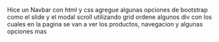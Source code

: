 Hice un Navbar con html y css
agregue algunas opciones de bootstrap como el slide y el modal scroll
utilizando grid ordene algunos div con los cuales en la pagina se van a ver los productos, navegacion y algunas opciones mas
